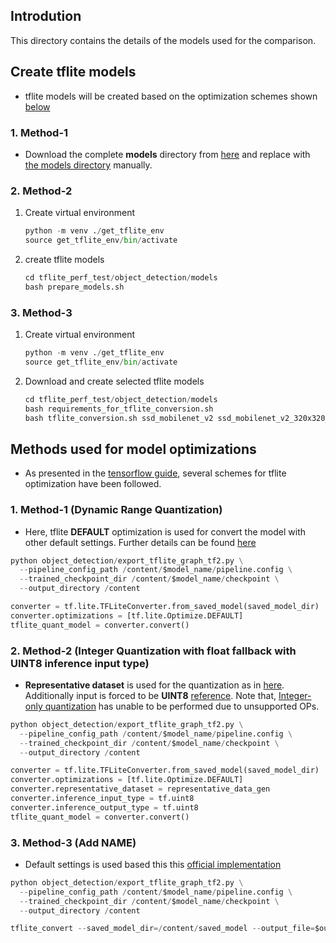 ## Introdution

This directory contains the details of the models used for the comparison. 


## Create tflite models

* tflite models will be created based on the optimization schemes shown [below](#methods-used-for-model-optimizations)

### 1. Method-1
* Download the complete **models** directory from [here](https://1drv.ms/u/s!AvriZdYzHLumoTuwMo0HXLCfHCMC?e=o71kcT) and replace with [the models directory](object_detection/models) manually.

### 2. Method-2

1. Create virtual environment
    ```python
    python -m venv ./get_tflite_env
    source get_tflite_env/bin/activate
    ```
  
1. create tflite models
    ```python
    cd tflite_perf_test/object_detection/models
    bash prepare_models.sh
    ```

### 3. Method-3
1. Create virtual environment
    ```python
    python -m venv ./get_tflite_env
    source get_tflite_env/bin/activate
    ```
  
1. Download and create selected tflite models
    ```python
    cd tflite_perf_test/object_detection/models
    bash requirements_for_tflite_conversion.sh
    bash tflite_conversion.sh ssd_mobilenet_v2 ssd_mobilenet_v2_320x320_coco17_tpu-8.tar.gz
    ```

## Methods used for model optimizations

* As presented in the [tensorflow guide](https://www.tensorflow.org/lite/performance/post_training_quantization), several schemes for tflite optimization have been followed. 

### 1. Method-1 (Dynamic Range Quantization)
* Here, tflite **DEFAULT** optimization is used for convert the model with other default settings. Further details can be found [here](https://www.tensorflow.org/lite/performance/post_training_quantization#dynamic_range_quantization)

```python
python object_detection/export_tflite_graph_tf2.py \
  --pipeline_config_path /content/$model_name/pipeline.config \
  --trained_checkpoint_dir /content/$model_name/checkpoint \
  --output_directory /content

converter = tf.lite.TFLiteConverter.from_saved_model(saved_model_dir)
converter.optimizations = [tf.lite.Optimize.DEFAULT]
tflite_quant_model = converter.convert()
```

### 2. Method-2 (Integer Quantization with float fallback with UINT8 inference input type)
* **Representative dataset** is used for the quantization as in [here](https://www.tensorflow.org/lite/performance/post_training_quantization#integer_with_float_fallback_using_default_float_inputoutput). Additionally input is forced to be **UINT8** [reference](https://www.tensorflow.org/lite/performance/post_training_quantization#integer_only). Note that, [Integer-only quantization](https://www.tensorflow.org/lite/performance/post_training_quantization#integer_only) has unable to be performed due to unsupported OPs.

```python
python object_detection/export_tflite_graph_tf2.py \
  --pipeline_config_path /content/$model_name/pipeline.config \
  --trained_checkpoint_dir /content/$model_name/checkpoint \
  --output_directory /content

converter = tf.lite.TFLiteConverter.from_saved_model(saved_model_dir)
converter.optimizations = [tf.lite.Optimize.DEFAULT]
converter.representative_dataset = representative_data_gen
converter.inference_input_type = tf.uint8  
converter.inference_output_type = tf.uint8  
tflite_quant_model = converter.convert()
```

### 3. Method-3 (Add NAME)
*  Default settings is used based this this [official implementation](https://github.com/tensorflow/models/blob/master/research/object_detection/colab_tutorials/eager_few_shot_od_training_tflite.ipynb)

```python
python object_detection/export_tflite_graph_tf2.py \
  --pipeline_config_path /content/$model_name/pipeline.config \
  --trained_checkpoint_dir /content/$model_name/checkpoint \
  --output_directory /content

tflite_convert --saved_model_dir=/content/saved_model --output_file=$output_dir
```





